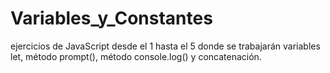 # Variables_y_Constantes
ejercicios de JavaScript desde el 1 hasta el 5 donde se trabajarán variables let, método prompt(), método console.log() y concatenación.

